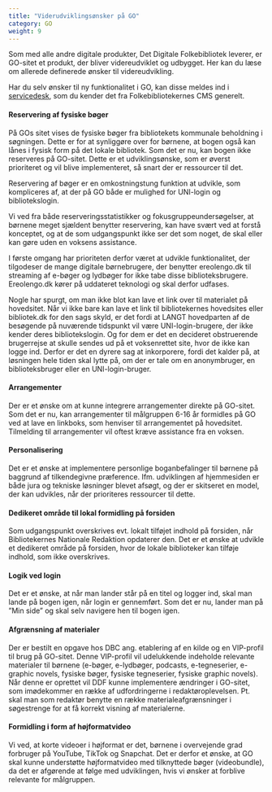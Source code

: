 ```yaml
---
title: "Viderudviklingsønsker på GO"
category: GO
weight: 9
---
```


Som med alle andre digitale produkter, Det Digitale Folkebibliotek leverer, er GO-sitet et produkt, der bliver videreudviklet og udbygget. Her kan du læse om allerede definerede ønsker til videreudvikling. 

Har du selv ønsker til ny funktionalitet i GO, kan disse meldes ind i [servicedesk](https://detdigitalefolkebibliotek.atlassian.net/servicedesk/customer/portal/4), som du kender det fra Folkebibliotekernes CMS generelt.  

 

#### Reservering af fysiske bøger
På GOs sitet vises de fysiske bøger fra bibliotekets kommunale beholdning i søgningen. Dette er for at synliggøre over for børnene, at bogen også kan lånes i fysisk form på det lokale bibliotek. Som det er nu, kan bogen ikke reserveres på GO-sitet. Dette er et udviklingsønske, som er øverst prioriteret og vil blive implementeret, så snart der er ressourcer til det.  

Reservering af bøger er en omkostningstung funktion at udvikle, som kompliceres af, at der på GO både er mulighed for UNI-login og bibliotekslogin.  

Vi ved fra både reserveringsstatistikker og fokusgruppeundersøgelser, at børnene meget sjældent benytter reservering, kan have svært ved at forstå konceptet, og at de som udgangspunkt ikke ser det som noget, de skal eller kan gøre uden en voksens assistance.  

I første omgang har prioriteten derfor været at udvikle funktionalitet, der tilgodeser de mange digitale børnebrugere, der benytter ereolengo.dk til streaming af e-bøger og lydbøger for ikke tabe disse biblioteksbrugere. Ereolengo.dk kører på uddateret teknologi og skal derfor udfases.  

Nogle har spurgt, om man ikke blot kan lave et link over til materialet på hovedsitet. Når vi ikke bare kan lave et link til bibliotekernes hovedsites eller bibliotek.dk for den sags skyld, er det fordi at LANGT hovedparten af de besøgende på nuværende tidspunkt vil være UNI-login-brugere, der ikke kender deres bibliotekslogin. Og for dem er det en decideret obstruerende brugerrejse at skulle sendes ud på et voksenrettet site, hvor de ikke kan logge ind.
Derfor er det en dyrere sag at inkorporere, fordi det kalder på, at løsningen hele tiden skal lytte på, om der er tale om en anonymbruger, en biblioteksbruger eller en UNI-login-bruger.



#### Arrangementer
Der er et ønske om at kunne integrere arrangementer direkte på GO-sitet. Som det er nu, kan arrangementer til målgruppen 6-16 år formidles på GO ved at lave en linkboks, som henviser til arrangementet på hovedsitet. Tilmelding til arrangementer vil oftest kræve assistance fra en voksen.  


 
#### Personalisering
Det er et ønske at implementere personlige boganbefalinger til børnene på baggrund af tilkendegivne præference. Ifm. udviklingen af hjemmesiden er både jura og tekniske løsninger blevet afsøgt, og der er skitseret en model, der kan udvikles, når der prioriteres ressourcer til dette. 


 
#### Dedikeret område til lokal formidling på forsiden
Som udgangspunkt overskrives evt. lokalt tilføjet indhold på forsiden, når Bibliotekernes Nationale Redaktion opdaterer den. Det er et ønske at udvikle et dedikeret område på forsiden, hvor de lokale biblioteker kan tilføje indhold, som ikke overskrives. 


 
#### Logik ved login 
Det er et ønske, at når man lander står på en titel og logger ind, skal man lande på bogen igen, når login er gennemført. Som det er nu, lander man på ”Min side” og skal selv navigere hen til bogen igen.  


 
#### Afgrænsning af materialer 
Der er bestilt en opgave hos DBC ang. etablering af en kilde og en VIP-profil til brug på GO-sitet. Denne VIP-profil vil udelukkende indeholde relevante materialer til børnene (e-bøger, e-lydbøger, podcasts, e-tegneserier, e-graphic novels, fysiske bøger, fysiske tegneserier, fysiske graphic novels). Når denne er oprettet vil DDF kunne implementere ændringer i GO-sitet, som imødekommer en række af udfordringerne i redaktøroplevelsen. Pt. skal man som redaktør benytte en række materialeafgrænsninger i søgestrenge for at få korrekt visning af materialerne.


#### Formidling i form af højformatvideo
Vi ved, at korte videoer i højformat er det, børnene i overvejende grad forbruger på YouTube, TikTok og Snapchat. Det er derfor et ønske, at GO skal kunne understøtte højformatvideo med tilknyttede bøger (videobundle), da det er afgørende at følge med udviklingen, hvis vi ønsker at forblive relevante for målgruppen. 
